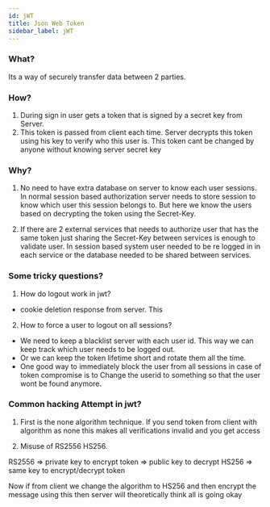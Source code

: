 ```yaml
---
id: jWT
title: Json Web Token
sidebar_label: jWT
---
```


### What?

Its a way of securely transfer data between 2 parties.

### How?

1. During sign in user gets a token that is signed by a secret key from Server.
2. This token is passed from client each time. Server decrypts this token using his key to verify who this user is. This token cant be changed by anyone without knowing server secret key

### Why?

1. No need to have extra database on server to know each user sessions. In normal session based authorization server needs to store session to know which user this session belongs to. But here we know the users based on decrypting the token using the Secret-Key.

2. If there are 2 external services that needs to authorize user that has the same token just sharing the Secret-Key between services is enough to validate user. In session based system user needed to be re logged in in each service or the database needed to be shared between services.

### Some tricky questions?

1. How do logout work in jwt?

- cookie deletion response from server. This

2. How to force a user to logout on all sessions?

- We need to keep a blacklist server with each user id. This way we can keep track which user needs to be logged out.
- Or we can keep the token lifetime short and rotate them all the time.
- One good way to immediately block the user from all sessions in case of token compromise is to Change the userid to something so that the user wont be found anymore.

### Common hacking Attempt in jwt?

1. First is the none algorithm technique. If you send token from client with algorithm as none this makes all verifications invalid and you get access

2. Misuse of RS2556 HS256.

RS2556 => private key to encrypt token => public key to decrypt
HS256 => same key to encrypt/decrypt token

Now if from client we change the algorithm to HS256 and then encrypt the message using this then server will theoretically think all is going okay
